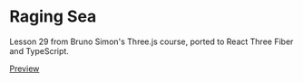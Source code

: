 # Raging Sea
Lesson 29 from Bruno Simon's Three.js course, ported to React Three Fiber and TypeScript.

[Preview](https://zaesur.github.io/raging-sea)
